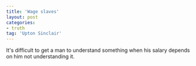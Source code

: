 ```yaml
---
title: 'Wage slaves'
layout: post
categories:
- truth
tag: 'Upton Sinclair'
---
```


It's difficult to get a man to understand something when his salary depends on him not understanding it.